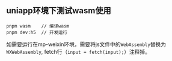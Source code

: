 ##  uniapp环境下测试wasm使用

```
pnpm wasm    // 编译wasm
pnpm dev:h5  // 开发运行
```

如需要运行在mp-weixin环境，需要将js文件中的`WebAssembly`替换为`WXWebAssembly`, fetch行（`input = fetch(input);`）注释掉。
